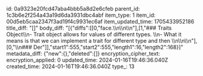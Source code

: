 id: 0a9323e20fcd47aba4bbb5a8d2e6cfeb
parent_id: 1c3b6e2f254a43a19d6da3931dbc4abf
item_type: 1
item_id: 00d5eb5caa2347f3ad19f4c9931ec6af
item_updated_time: 1705433952186
title_diff: "[]"
body_diff: "[{\"diffs\":[[0,\"face.\\\n\\\n\\\n\"],[1,\"### Traits Object\\\n- Trait object allows for values of different types. \\\n- What it means is that we can implement a trait for different type and then \\\n\\\n\\\n\"],[0,\"\\\n### Der\"]],\"start1\":555,\"start2\":555,\"length1\":16,\"length2\":168}]"
metadata_diff: {"new":{},"deleted":[]}
encryption_cipher_text: 
encryption_applied: 0
updated_time: 2024-01-16T19:46:36.040Z
created_time: 2024-01-16T19:46:36.040Z
type_: 13